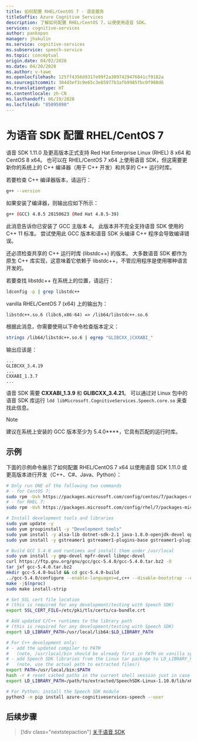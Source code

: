 ```yaml
---
title: 如何配置 RHEL/CentOS 7 - 语音服务
titleSuffix: Azure Cognitive Services
description: 了解如何配置 RHEL/CentOS 7，以便使用语音 SDK。
services: cognitive-services
author: pankopon
manager: jhakulin
ms.service: cognitive-services
ms.subservice: speech-service
ms.topic: conceptual
origin.date: 04/02/2020
ms.date: 04/20/2020
ms.author: v-tawe
ms.openlocfilehash: 125ff4356d9317e99f2a3097429476841cf9182a
ms.sourcegitcommit: 304d3ef3c9e65c3e85977b3afb9985fbc0f908d6
ms.translationtype: HT
ms.contentlocale: zh-CN
ms.lasthandoff: 06/19/2020
ms.locfileid: "85095898"
---
```

# <a name="configure-rhelcentos-7-for-speech-sdk"></a>为语音 SDK 配置 RHEL/CentOS 7

语音 SDK 1.11.0 及更高版本正式支持 Red Hat Enterprise Linux (RHEL) 8 x64 和 CentOS 8 x64。 也可以在 RHEL/CentOS 7 x64 上使用语音 SDK，但这需要更新你的系统上的 C++ 编译器（用于 C++ 开发）和共享的 C++ 运行时库。

若要检查 C++ 编译器版本，请运行：

```bash
g++ --version
```

如果安装了编译器，则输出应如下所示：

```bash
g++ (GCC) 4.8.5 20150623 (Red Hat 4.8.5-39)
```

此消息告诉你已安装了 GCC 主版本 4。 此版本并不完全支持语音 SDK 使用的 C++ 11 标准。 尝试使用此 GCC 版本和语音 SDK 头编译 C++ 程序会导致编译错误。

还必须检查共享的 C++ 运行时库 (libstdc++) 的版本。 大多数语音 SDK 都作为原生 C++ 库实现，这意味着它依赖于 libstdc++，不管应用程序是使用哪种语言开发的。

若要查找 libstdc++ 在系统上的位置，请运行：

```bash
ldconfig -p | grep libstdc++
```

vanilla RHEL/CentOS 7 (x64) 上的输出为：

```
libstdc++.so.6 (libc6,x86-64) => /lib64/libstdc++.so.6
```

根据此消息，你需要使用以下命令检查版本定义：

```bash
strings /lib64/libstdc++.so.6 | egrep "GLIBCXX_|CXXABI_"
```

输出应该是：

```
...
GLIBCXX_3.4.19
...
CXXABI_1.3.7
...
```

语音 SDK 需要 **CXXABI_1.3.9** 和 **GLIBCXX_3.4.21**。 可以通过对 Linux 包中的语音 SDK 库运行 `ldd libMicrosoft.CognitiveServices.Speech.core.so` 来查找此信息。

> [!NOTE]
> 建议在系统上安装的 GCC 版本至少为 5.4.0****，它具有匹配的运行时库。

## <a name="example"></a>示例

下面的示例命令展示了如何配置 RHEL/CentOS 7 x64 以使用语音 SDK 1.11.0 或更高版本进行开发（C++、C#、Java、Python）：

```bash
# Only run ONE of the following two commands
# - for CentOS 7:
sudo rpm -Uvh https://packages.microsoft.com/config/centos/7/packages-microsoft-prod.rpm
# - for RHEL 7:
sudo rpm -Uvh https://packages.microsoft.com/config/rhel/7/packages-microsoft-prod.rpm

# Install development tools and libraries
sudo yum update -y
sudo yum groupinstall -y "Development tools"
sudo yum install -y alsa-lib dotnet-sdk-2.1 java-1.8.0-openjdk-devel openssl python3
sudo yum install -y gstreamer1 gstreamer1-plugins-base gstreamer1-plugins-good gstreamer1-plugins-bad-free gstreamer1-plugins-ugly-free

# Build GCC 5.4.0 and runtimes and install them under /usr/local
sudo yum install -y gmp-devel mpfr-devel libmpc-devel
curl https://ftp.gnu.org/gnu/gcc/gcc-5.4.0/gcc-5.4.0.tar.bz2 -O
tar jxf gcc-5.4.0.tar.bz2
mkdir gcc-5.4.0-build && cd gcc-5.4.0-build
../gcc-5.4.0/configure --enable-languages=c,c++ --disable-bootstrap --disable-multilib --prefix=/usr/local
make -j$(nproc)
sudo make install-strip

# Set SSL cert file location
# (this is required for any development/testing with Speech SDK)
export SSL_CERT_FILE=/etc/pki/tls/certs/ca-bundle.crt

# Add updated C/C++ runtimes to the library path
# (this is required for any development/testing with Speech SDK)
export LD_LIBRARY_PATH=/usr/local/lib64:$LD_LIBRARY_PATH

# For C++ development only:
# - add the updated compiler to PATH
#   (note, /usr/local/bin should be already first in PATH on vanilla systems)
# - add Speech SDK libraries from the Linux tar package to LD_LIBRARY_PATH
#   (note, use the actual path to extracted files!)
export PATH=/usr/local/bin:$PATH
hash -r # reset cached paths in the current shell session just in case
export LD_LIBRARY_PATH=/path/to/extracted/SpeechSDK-Linux-1.10.0/lib/x64:$LD_LIBRARY_PATH

# For Python: install the Speech SDK module
python3 -m pip install azure-cognitiveservices-speech --user
```

## <a name="next-steps"></a>后续步骤

> [!div class="nextstepaction"]
> [关于语音 SDK](speech-sdk.md)
